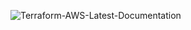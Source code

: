 ![Terraform-AWS-Latest-Documentation](https://registry.terraform.io/providers/hashicorp/aws/latest/docs)